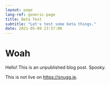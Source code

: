 ```yaml
---
layout: page
lang-ref: generic-page
title: Beta Test
subtitle: "Let's test some beta things."
date: 2021-05-09 23:57:00
---
```


# Woah

Hello! This is an unpublished blog post. Spooky.

This is not live on https://snugg.ie.
